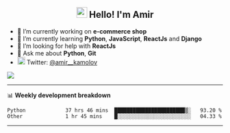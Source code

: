 <h2 align="center"><img src="https://media.giphy.com/media/hvRJCLFzcasrR4ia7z/giphy.gif" width="25px"> Hello! I'm Amir</h2>

- 🔭 I’m currently working on **e-commerce shop**
- 🌱 I’m currently learning **Python**, **JavaScript**, **ReactJs** and **Django**
- 🤔 I’m looking for help with **ReactJs**
- 💬 Ask me about **Python**, **Git**
- <img alt="Amir Kamolov | Twitter" width="18px" src="https://raw.githubusercontent.com/peterthehan/peterthehan/master/assets/twitter.svg" /> Twitter: [@amir__kamolov ](https://twitter.com/amir__kamolov)

![](https://www.codewars.com/users/Kamolov%20Amir/badges/micro)

---

📊 **Weekly development breakdown**
<!--START_SECTION:waka-->

```text
Python             37 hrs 46 mins  ███████████████████████▒░   93.20 %
Other              1 hr 45 mins    █░░░░░░░░░░░░░░░░░░░░░░░░   04.33 %
```

<!--END_SECTION:waka-->

---
